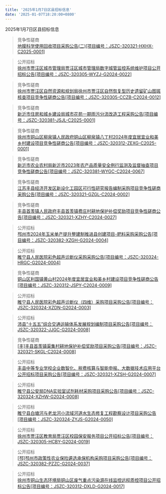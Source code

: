 ```yaml
---
title: '2025年1月7日区县招标信息'
date: '2025-01-07T18:20:00+0800'
---
```

2025年1月7日区县招标信息
<!--more-->
>竞争性磋商<br>
>[地膜科学使用回收项目采购公告(二)[项目编号：JSZC-320321-HXHX-C2025-0001]](http://czj.xz.gov.cn/Home/HomeDetails?type=0&articleid=dc2c0f32-2bf9-4bfc-9bc4-20cbc2e995fb)

>公开招标<br>
>[徐州市贾汪区城市管理局贾汪区城市管理局数字城管监控系统维护项目公开招标公告[项目编号：JSZC-320305-WYZJ-G2024-0022]](http://czj.xz.gov.cn/Home/HomeDetails?type=0&articleid=79d9951f-8868-4259-ace1-5e658e19f18b)

>竞争性磋商<br>
>[徐州市贾汪区自然资源和规划局徐州市贾汪区自然恢复型历史遗留矿山图斑核查项目竞争性磋商公告[项目编号：JSZC-320305-CCZB-C2024-0012]](http://czj.xz.gov.cn/Home/HomeDetails?type=0&articleid=8976e968-aa6a-4df0-b483-73a7bd2bfdf6)

>竞争性磋商<br>
>[新沂市住房和城乡建设局城市花苑一期雨污分流改造工程采购公告[项目编号：JSZC-320381-JSJL-C2025-0001]](http://czj.xz.gov.cn/Home/HomeDetails?type=0&articleid=b3ce4f0d-c9e5-4946-b375-1d8bf8ebd28b)

>竞争性磋商<br>
>[徐州市铜山区柳泉镇人民政府铜山区柳泉镇八丁村2024年度宜居宜业和美乡村建设项目竞争性磋商公告[项目编号：JSZC-320312-ZEXG-C2025-0001]](http://czj.xz.gov.cn/Home/HomeDetails?type=0&articleid=5175903b-195d-49fc-b338-267d6a3a109a)

>竞争性磋商<br>
>[新沂市农业农村局新沂市2023年农产品质量安全例行监测及监督抽查项目竞争性磋商公告[项目编号：JSZC-320381-WYGC-C2024-0067]](http://czj.xz.gov.cn/Home/HomeDetails?type=0&articleid=b93545fd-86b4-42ca-8c02-bd7bd876d270)

>竞争性磋商<br>
>[江苏丰县经济开发区新设化工园区可行性研究报告编制采购项目竞争性磋商采购公告[项目编号：JSZC-320321-GZGL-C2024-0002]](http://czj.xz.gov.cn/Home/HomeDetails?type=0&articleid=92d8887b-88a0-4a52-840c-3954ff8656cc)

>竞争性磋商<br>
>[丰县首羡镇人民政府丰县首羡镇费庄村耕地保护补偿奖励项目竞争性磋商公告[项目编号：JSZC-320321-XZHY-C2024-0027]](http://czj.xz.gov.cn/Home/HomeDetails?type=0&articleid=15cabbd1-2c88-48f6-afe4-83e29d8ba64c)

>公开招标<br>
>[邳州市2024年玉米单产提升整建制推进县创建项目-肥料采购采购公告[项目编号：JSZC-320382-XZGH-G2024-0004]](http://czj.xz.gov.cn/Home/HomeDetails?type=0&articleid=aa2fcc90-c876-460e-a210-f94cf999ffe4)

>公开招标<br>
>[睢宁县人民医院彩色超声诊断仪采购采购公告[项目编号：JSZC-320324-HRGC-G2024-0004]](http://czj.xz.gov.cn/Home/HomeDetails?type=0&articleid=f2bd3d3c-a045-41cb-bc61-ed68a3767f55)

>竞争性磋商<br>
>[铜山区利国镇黄山村2024年度宜居宜业和美乡村建设项目竞争性磋商公告[项目编号：JSZC-320312-JSPY-C2024-0009]](http://czj.xz.gov.cn/Home/HomeDetails?type=0&articleid=58167ca0-c98d-4d6a-bbab-2622a3a752f2)

>公开招标<br>
>[睢宁县人民医院彩色超声诊断仪（四维）采购项目采购公告[项目编号：JSZC-320324-XZDN-G2024-0003]](http://czj.xz.gov.cn/Home/HomeDetails?type=0&articleid=82c4a6f5-93f9-4851-951c-92c843bf3c61)

>公开招标<br>
>[沛县“十五五”综合交通运输体系发展规划编制项目采购公告[项目编号：JSZC-320322-JJGC-G2024-0008]](http://czj.xz.gov.cn/Home/HomeDetails?type=0&articleid=d388a376-60a1-4c32-9926-5e9cf2b54cd3)

>竞争性磋商<br>
>[[丰]丰县首羡镇渠集村耕地保护补偿奖励项目采购公告[项目编号：JSZC-320321-SKGL-C2024-0008]](http://czj.xz.gov.cn/Home/HomeDetails?type=0&articleid=48fcc4f6-2187-43c8-a98a-f7203c85758a)

>公开招标<br>
>[丰县中等专业学校企业数智化、税费核算与智能申报、大数据技术应用平台公开招标项目采购公告[项目编号：JSZC-320321-XZSH-G2024-0007]](http://czj.xz.gov.cn/Home/HomeDetails?type=0&articleid=fe436f8c-a42c-4404-a9b9-9c451134fa7e)

>公开招标<br>
>[睢宁县公安局DNA实验室试剂耗材采购项目采购公告[项目编号：JSZC-320324-XZHW-G2024-0008]](http://czj.xz.gov.cn/Home/HomeDetails?type=0&articleid=c5f5fb90-e3fe-418e-9386-dee69967c45e)

>公开招标<br>
>[睢宁县白塘河与老龙河小流域河道水生态修复工程勘察设计项目采购公告[项目编号：JSZC-320324-ZYJS-G2024-0050]](http://czj.xz.gov.cn/Home/HomeDetails?type=0&articleid=8c82e70b-9f56-406d-8e75-b81f25fc084b)

>公开招标<br>
>[徐州市贾汪区教育局贾汪区校园保安服务项目公开招标公告[项目编号：JSZC-320305-HCBY-G2024-0019]](http://czj.xz.gov.cn/Home/HomeDetails?type=0&articleid=056f0949-b3e8-44be-854b-ab63f11310b3)

>公开招标<br>
>[[邳]邳州市政策性农业保险遴选承保机构采购项目采购公告[项目编号：JSZC-320382-PZZC-G2024-0037]](http://czj.xz.gov.cn/Home/HomeDetails?type=0&articleid=fa17638b-8ad6-49d8-9962-367c9f2a2dcd)

>公开招标<br>
>[徐州市铜山生态环境局铜山区废气重点污染源在线监控远程质控项目公开招标公告[项目编号：JSZC-320312-DXLD-G2024-0017]](http://czj.xz.gov.cn/Home/HomeDetails?type=0&articleid=ccf9c40e-4287-46b6-871a-ac7c15bf5e4e)

